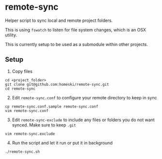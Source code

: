 # remote-sync

Helper script to sync local and remote project folders. 

This is using `fswatch` to listen for file system changes, which is an OSX utility.

This is currently setup to be used as a submodule within other projects.

## Setup

1. Copy files

  ```
  cd <project_folder>
  git clone git@github.com:homeski/remote-sync.git
  cd remote-sync
  ```

2. Edit `remote-sync.conf` to configure your remote directory to keep in sync

  ```
  cp remote-sync.conf.sample remote-sync.conf
  vim remote-sync.conf
  ```

3. Edit `remote-sync-exclude` to include any files or folders you do not want synced. Make sure to keep `.git` 

  ```
  vim remote-sync.exclude 
  ```

4. Run the script and let it run or put it in background

  ```
  ./remote-sync.sh
  ```
